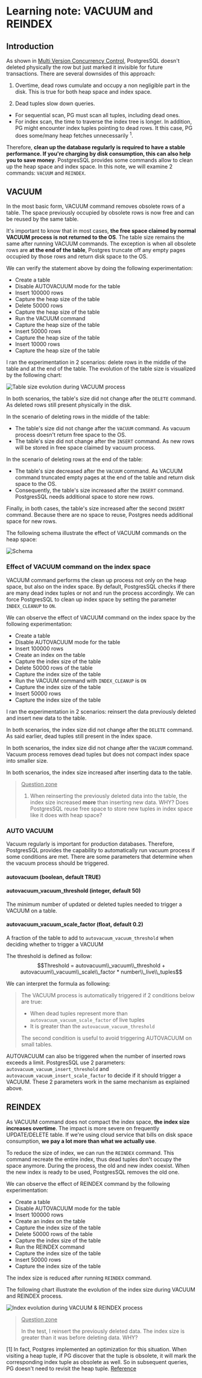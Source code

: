# Learning note: VACUUM and REINDEX

## Introduction
As shown in [Multi Version Concurrency Control](../index/index_scan.md#multi-version-concurrency-control), PostgresSQL doesn't deleted physically the row but just marked it invisible for future transactions. There are several downsides of this approach:

1. Overtime, dead rows cumulate and occupy a non negligible part in the disk. This is true for both heap space and index space.

2. Dead tuples slow down queries. 
- For sequential scan, PG must scan all tuples, including dead ones.
- For index scan, the time to traverse the index tree is longer. In addition, PG might encounter index tuples pointing to dead rows. It this case, PG does some/many heap fetches unnecessarily <sup>1</sup>.

Therefore, **clean up the database regularly is required to have a stable performance. If you're charging by disk consumption, this can also help you to save money**. PostgresSQL provides some commands allow to clean up the heap space and index space. In this note, we will examine 2 commands: `VACUUM` and `REINDEX`.

## VACUUM
In the most basic form, VACUUM command removes obsolete rows of a table. The space previously occupied by obsolete rows is now free and can be reused by the same table.

It's important to know that in most cases, **the free space claimed by normal VACUUM process is not returned to the OS**. The table size remains the same after running VACUUM commands. 
The exception is when all obsolete rows are **at the end of the table**, Postgres truncate off any empty pages occupied by those rows and return disk space to the OS.

We can verify the statement above by doing the following experimentation:
- Create a table
- Disable AUTOVACUUM mode for the table
- Insert 100000 rows
- Capture the heap size of the table
- Delete 50000 rows
- Capture the heap size of the table
- Run the VACUUM command
- Capture the heap size of the table
- Insert 50000 rows
- Capture the heap size of the table
- Insert 10000 rows
- Capture the heap size of the table

I ran the experimentation in 2 scenarios: delete rows in the middle of the table and at the end of the table. The evolution of the table size is visualized by the following chart:

![Table size evolution during VACUUM process](./result/Table%20size%20evolution%20during%20VACUUM%20process.png "Table size evolution during VACUUM process")

In both scenarios, the table's size did not change after the `DELETE` command. As deleted rows still present physically in the disk.

In the scenario of deleting rows in the middle of the table: 
  - The table's size did not change after the `VACUUM` command. As vacuum process doesn't return free space to the OS.
  - The table's size did not change after the `INSERT` command. As new rows will be stored in free space claimed by vacuum process.
  
In the scenario of deleting rows at the end of the table:
  - The table's size decreased after the `VACUUM` command. As VACUUM command truncated empty pages at the end of the table and return disk space to the OS.
  - Consequently, the table's size increased after the `INSERT` command. PostgresSQL needs additional space to store new rows.

Finally, in both cases, the table's size increased after the second `INSERT` command. Because there are no space to reuse, Postgres needs additional space for new rows.

The following schema illustrate the effect of VACUUM commands on the heap space:

![Schema](VACUUM.drawio.png)


### Effect of VACUUM command on the index space
VACUUM command performs the clean up process not only on the heap space, but also on the index space. By default, PostgresSQL checks if there are many dead index tuples or not and run the process accordingly. We can  force PostgresSQL to clean up index space by setting the parameter `INDEX_CLEANUP` to `ON`.

We can observe the effect of VACUUM command on the index space by the following experimentation: 
- Create a table
- Disable AUTOVACUUM mode for the table
- Insert 100000 rows
- Create an index on the table
- Capture the index size of the table
- Delete 50000 rows of the table
- Capture the index size of the table
- Run the VACUUM command with `INDEX_CLEANUP` is `ON`
- Capture the index size of the table
- Insert 50000 rows
- Capture the index size of the table

I ran the experimentation in 2 scenarios: reinsert the data previously deleted and insert new data to the table.

In both scenarios, the index size did not change after the `DELETE` command. As said earlier, dead tuples still present in the index space.

In both scenarios, the index size did not change after the `VACUUM` command. Vacuum process removes dead tuples but does not compact index space into smaller size.

In both scenarios, the index size increased after inserting data to the table.
> <u>Question zone</u>
> 1. When reinserting the previously deleted data into the table, the index size increased **more** than inserting new data. WHY? Does PostgresSQL reuse free space to store new tuples in index space like it does with heap space?

### AUTO VACUUM
Vacuum regularly is important for production databases. Therefore, PostgresSQL provides the capability to automatically run vacuum process if some conditions are met. There are some parameters that determine when the vacuum process should be triggered.

#### autovacuum (boolean, default TRUE)
#### autovacuum_vacuum_threshold (integer, default 50)
The minimum number of updated or deleted tuples needed to trigger a VACUUM on a table.
#### autovacuum_vacuum_scale_factor (float, default 0.2)
A fraction of the table to add to `autovacuum_vacuum_threshold` when deciding whether to trigger a VACUUM

The threshold is defined as follow:
$$Threshold = autovacuum\\_vacuum\\_threshold + autovacuum\\_vacuum\\_scale\\_factor * number\\_live\\_tuples$$

We can interpret the formula as following:

> The VACUUM process is automatically triggered if 2 conditions below are true:
> - When dead tuples represent more than `autovacuum_vacuum_scale_factor` of live tuples
> - It is greater than the `autovacuum_vacuum_threshold`
>
> The second condition is useful to avoid triggering AUTOVACUUM on small tables.

AUTOVACUUM can also be triggered when the number of inserted rows exceeds a limit. PostgresSQL use 2 parameters: `autovacuum_vacuum_insert_threshold` and `autovacuum_vacuum_insert_scale_factor` to decide if it should trigger a VACUUM. These 2 parameters work in the same mechanism as explained above.

## REINDEX
As VACUUM command does not compact the index space, **the index size increases overtime**. The impact is more severe on frequently UPDATE/DELETE table. If we're using cloud service that bills on disk space consumption, **we pay a lot more than what we actually use**.

To reduce the size of index, we can run the `REINDEX` command. This command recreate the entire index, thus dead tuples don't occupy the space anymore. During the process, the old and new index coexist. When the new index is ready to be used, PostgresSQL removes the old one.

We can observe the effect of REINDEX command by the following experimentation:
- Create a table
- Disable AUTOVACUUM mode for the table
- Insert 100000 rows
- Create an index on the table
- Capture the index size of the table
- Delete 50000 rows of the table
- Capture the index size of the table
- Run the REINDEX command
- Capture the index size of the table
- Insert 50000 rows
- Capture the index size of the table

The index size is reduced after running `REINDEX` command.

The following chart illustrate the evolution of the index size during VACUUM and REINDEX process.

![Index evolution during VACUUM & REINDEX process](./result/Index%20size%20evolution%20during%20VACUUM%20&%20REINDEX%20process.png "Index size evolution during VACUUM & REINDEX process")

> <u>Question zone </u>
>
> In the test, I reinsert the previously deleted data. The index size is greater than it was before deleting data. WHY?


[1] In fact, Postgres implemented an optimization for this situation. When visiting a heap tuple, if PG discover that the tuple is obsolete, it will mark the corresponding index tuple as obsolete as well. So in subsequent queries, PG doesn't need to revisit the heap tuple. [Reference](https://www.cybertec-postgresql.com/en/killed-index-tuples/)